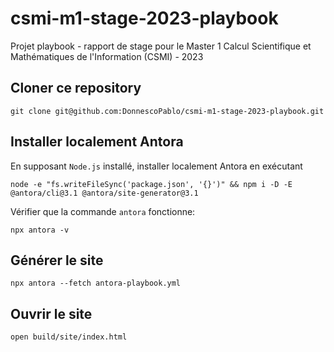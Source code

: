 # csmi-m1-stage-2023-playbook
Projet playbook - rapport de stage pour le Master 1 Calcul Scientifique et Mathématiques de l'Information (CSMI) - 2023

## Cloner ce repository

`git clone git@github.com:DonnescoPablo/csmi-m1-stage-2023-playbook.git`

## Installer localement Antora

En supposant `Node.js` installé, installer localement Antora en exécutant

```
node -e "fs.writeFileSync('package.json', '{}')" && npm i -D -E @antora/cli@3.1 @antora/site-generator@3.1
```

Vérifier que la commande `antora` fonctionne:

`npx antora -v`

## Générer le site

`npx antora --fetch antora-playbook.yml`

## Ouvrir le site

`open build/site/index.html`